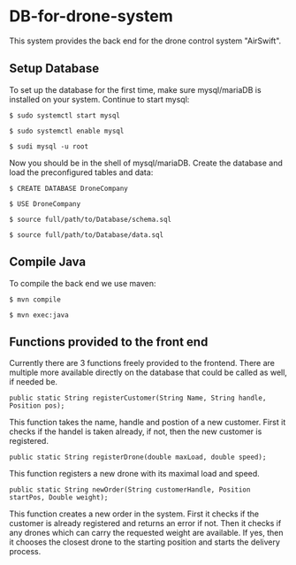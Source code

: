 # DB-for-drone-system

This system provides the back end for the drone control system "AirSwift".

## Setup Database

To set up the database for the first time, make sure mysql/mariaDB is installed on your system.
Continue to start mysql:

`$ sudo systemctl start mysql`

`$ sudo systemctl enable mysql`

`$ sudi mysql -u root`

Now you should be in the shell of mysql/mariaDB. Create the database and load the preconfigured tables and data:

`$ CREATE DATABASE DroneCompany`

`$ USE DroneCompany`

`$ source full/path/to/Database/schema.sql`

`$ source full/path/to/Database/data.sql`

## Compile Java

To compile the back end we use maven:

`$ mvn compile`

`$ mvn exec:java`

## Functions provided to the front end

Currently there are 3 functions freely provided to the frontend. There are multiple more available directly on the database that could be called as well, if needed be.

`public static String registerCustomer(String Name, String handle, Position pos);`

This function takes the name, handle and postion of a new customer. First it checks if the handel is taken already, if not, then the new customer is registered.

`public static String registerDrone(double maxLoad, double speed);`

This function registers a new drone with its maximal load and speed.

`public static String newOrder(String customerHandle, Position startPos, Double weight);`

This function creates a new order in the system. First it checks if the customer is already registered and returns an error if not. Then it checks if any drones which can carry the requested weight are available. If yes, then it chooses the closest drone to the starting position and starts the delivery process.
